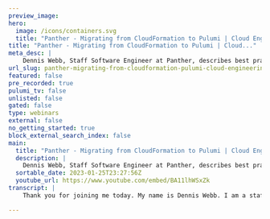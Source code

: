 ```yaml
---
preview_image:
hero:
  image: /icons/containers.svg
  title: "Panther - Migrating from CloudFormation to Pulumi | Cloud Engineering Days 2022"
title: "Panther - Migrating from CloudFormation to Pulumi | Cloud..."
meta_desc: |
    Dennis Webb, Staff Software Engineer at Panther, describes best practices and his team's journey to move their infrastructure code from CloudFormat...
url_slug: panther-migrating-from-cloudformation-pulumi-cloud-engineering-days-2022
featured: false
pre_recorded: true
pulumi_tv: false
unlisted: false
gated: false
type: webinars
external: false
no_getting_started: true
block_external_search_index: false
main:
  title: "Panther - Migrating from CloudFormation to Pulumi | Cloud Engineering Days 2022"
  description: |
    Dennis Webb, Staff Software Engineer at Panther, describes best practices and his team's journey to move their infrastructure code from CloudFormation to Pulumi. He provides tips and insights to teams considering modernizing their own infrastructure.  ► Panther's case study: https://www.pulumi.com/case-studies/panther-labs/ ► Migrating from AWS CloudFormation: https://www.pulumi.com/docs/guides/adopting/from_aws/ ► Try Panther: https://panther.com/free-trial/  ✅ Get Started with Pulumi: https://pulumip.us/Get-Started ✅ Create a Pulumi account. It's free: https://pulumip.us/Sign-Up-OpenSource.  00:00 Intro: Migrating from CloudFormation to Pulumi 00:23 Infrastructure  01:16 CloudFormation Pains 06:40 Migration Strategy 07:07 -- Migration Phases 08:56 -- Deployment Steps During Migration 10:14 -- Migration Order "Outside In" 12:27 -- Release Cycles of Migration 14:43 -- Pulumi Bulk Import 17:13 -- Pulumi Preview 20:11 -- Pulumi IAM Permissions 21:25 How Long Did the Migration Take? 23:13 Closing Thanks 23:52 Q&A
  sortable_date: 2023-01-25T23:27:56Z
  youtube_url: https://www.youtube.com/embed/BA11lhWSxZk
transcript: |
    Thank you for joining me today. My name is Dennis Webb. I am a staff software engineer at Panther. Uh This past year, we took on the challenge of migrating our deployment code from cloud confirmation to Pulumi and we were successful at it. So for today's session, I wanna kind of go over you what the process is and hope you can take something away and apply it to your organization. So the first thing I do need to cover is I want to kind of cover the structure infrastructure of what we have at Panther just so you have an understanding of what we're working with. So, Panther is a cloud native scene. Uh We have over 1400 resources per environment and unlike most uh solutions who have, you know, one production account, we have a dedicated production account for every customer. So every customer of Panther gets a separate deployment of Panther and a dedicated aws account. And each of those deployments has well over 50 LAMBDA functions, numerous dynamo, DB tables, S and S topics, sqsqs, S3 buckets. And we also of course use other AWS services like API gateway, cognito and of course, VPC and networking. So why did we decide to go to Pulumi? Well, we had a lot of pains with cloud formation, as you can imagine. Uh Some of the pain that you always deal with your cloud formation that we ran into was first off. Uh You have a hard limit of 500 resources per stack, which means when we've got 1400 we had to have multiple nested stacks and we actually wound up with, I think eight nested stacks when we started this migration due to just keeping things separated and kind of organized a little bit different. A state drift must be fixed by hand. Cloud formation confirmation is good at creating resources. It's good for updating. It's not good at auditing your existing resources that it's already built and making sure that it's still, you know, in good shape. And to the spec that you asked it to be inside of your cloud formation, uh There's no support for some services and there's some resources that it just doesn't have any support for, especially third party, there's no support for github or anything like that. And so when you do need to support things like that, you have to write custom resources which are typically, you know, lambda functions that you trigger uh no cross account or cross region support. So when you run confirmation, as you probably know, it is stuck in that account in the region where you're running it, if you need to do something in another region. That's gonna be a separate stack in another account. That's gonna be a separate stack in that account. Uh lots of repeated code and lots of hard to read code. You wind up realizing there's no support for Yaml Anchor. So you, you, you notice real quick, 50% of the code in your stack is repeated boiler plate that you, you know, really would like to not have be so repeated. And the hard to read part if you've ever done much with nested, if logic inside of cloud formation, it gets pretty tricky to read. Sometimes I caught myself even during the migration, having a hard time understanding exactly what we had done previously to get it to work in cloud formation. So I could translate it to Pulumi and finally confirmation slow. It doesn't do as much parallel as I feel it should be able to do parallel. So let's go ahead and now cover what the Pulumi solutions are to these problems. Well, first off Pulumi has no limit on the number of resources in a stack. We've got 1514 1500 right now. I don't see any reason why we can't go to 3000 or even more uh per stack. A state drift is fixed automatically. This is a huge issue that is great to have. If for some reason, a Dynamo DB table has a configuration change or a Lambda has something changed in it when you run Pulumi, it sees that that does not match what you've got desired in your Pulumi code and it fixes that for you and make sure that all of your deployments are consistent. And as you expect them to be has brought a support for AWS services. It has support for things that confirmation doesn't have support for. One of the funnier things that I discovered early on was confirmation doesn't support cloud formation policies on subs stacks. And I just found that kind of interesting that even cloud formation itself doesn't support all of its features. Whereas Pulumi actually will support that if you deploy a cloud formation stack with it, but it also has support for all the other aws services data do github as your GCP, you know, most of your major providers, there's gonna be support for uh multiple providers in the same stack. This is how we achieve cross account support and cross region support in a single stack. If we're doing a deployment into us West two, we actually need to make AC M certificates in US East one for use with API gateway with cloud formation. We had to have a totally separate stack that was handled in a totally separate environment to do that. Now, we're able to actually jump over and do that within our same Pulumi stack and the same thing for route 53 records, we have a dedicated account for our DNS uh records beforehand. We had a whole another process for creating those records. Now we define them right there in our standard Pulumi stack. And Pulumi has the access to go over there and manage those records for us. That's been a great improvement. Uh As far as the hard to read code and lots of repeat repeatability, you get all the benefits you get from your programming language. So all the features of Python Gola typescript, whatever you choose to work with, you get those benefits and that's huge. And Pulumi is fast, it is highly parallel and fast. If you look up the parallelism settings, it is set to unbound from the start. So it will try to create as much resources as it can. We've experienced a 40% decrease in deployment speed by transferring to Pulumi, even though during our migration, we increased our infrastructure count by 20%. So we actually got even more speed benefits and we can actually calculate because we actually grew our application. And that's another big deal. We were not, we did not have to stop adding resources improving our application during this migration, both were able to happen at the same time. So let's talk about the migration strategy because that's really what you've got to have down and what you've got to know to be sure that you get this done safely and correctly. So I'm gonna cover the migration phases of an AWS resource, every resource you have in cloud formation. Will go through these stages. Sometimes I'll go through these stages with other resources. But in the end, they all go through the same stages. The first stage is the existing stage. It's a resource, it was created and managed by cloud formation. This is what all of your current infrastructure that you built with cloud formation is in the next phase is CFN prep state. This is where we go after we've picked out which resources we're gonna migrate or which resource. And we add a delete policy retained to every resource in cloud formation that we're migrating with this current release. With this current pr what this tells cloud formation is when we remove you, when we remove this resource from cloud formation, do not delete this resource in AWS as you typically would instead just remove it from your state. But let it be the next phase. After that is the adoption phase. This is where we define the resource in Pulumi and import it into our Pulumi state. With that, we now hit what I call the joint custody phase. This is where both cloud formation and Pulumi are aware of the resource have it in their state and both are managing that resource. Hopefully, this will only last for one release cycle for this resource because the next stage is cloud formation removal. That's when we go into cloud formation, we remove the resource from cloud formation, we update our stack at that point. Cloud formation will see that retained policy and not delete the resource, but it will drop it from its state and stop trying to manage it. At that point, your resource is fully migrated. Confirmation no longer knows about it is no longer managing it. Pulumi is 100% in charge. Every resource you have must go through these stages and none of these stages should be skipped. So moving on from that is what are the deployment steps during migration? Like what order do you do things? When do you import? When do you run cloud formation? When do you run Pulumi? We always still ran cloud formation first because especially at the beginning, cloud formation still is holds most of your infrastructure in it that needs to run first after your cloud formation has been updated. The main thing it's getting at this point are those delete policies, you run your migration script. This is gonna be a script you write for each of your releases that generates the bulk import file we're gonna use during the Pulumi import. And I'm gonna cover the bulk import file in a later slide. The next phase is running the Pulumi import command where you will run Pulumi import specify the bulk import file. And Pulumi will then read those resources actually go out to AWS pull all the properties from that resource and put it into your Pulumi State file. So at that point, Pulumi knows about the resource and it knows all of the actual properties of it out on Aws. The final stage is at that point you run Pulumi up which then applies your Pulumi code to it and updates the resources as, as needed. All right, migration order. What order do we migrate these resources? You have 1400 resources. How do you pick where you start? Well, for starters, you, you do it from the outside in if you take resources that have no objects dependent on them and migrate them first, that makes it so much easier because you don't wind up with this weird chicken and egg issue. Uh If you've got nested cli formation stacks, that's a good place to start. You kind of know your deployments. I knew with mine when we did deployments, there was this one stack that was the last nested stack that always was uh applied by cloud formation that told me that's where I wanna start at because it's obviously dependent on resources and other stacks. Once we get into that stack, you then have to pick off resources once again from the outside in. So for example, with the lambda function, let's just say there's four kind of resources that are all related to that Lambda function. We've got the alarms for that function. We've got the log group, we've got the function itself and we have the im role to move those over. We have to do them from the outside in. So the cloudwatch alarms don't have anything dependent on them. So we pull those over first. Next, we have to pull over the lambda function because it's dependent on the log group and the IM row. So we migrate that next. And then after that's migrated, can we then migrate the log group and the IM row? That's more of an example, more likely if you're doing APR and you're gonna migrate a lambda lambda function, you're gonna migrate all four of those at one time. But it's just to give you the idea of what order to kind of grab things in. And of course, your core resources are gonna be things you migrate last your VPC, your S3 audit logs buckets, lots of things depend on those. So those are gonna be at the very end. Also resources that are referenced by lots of other resources. We, we know what those are like dynamo DB tables, those are going to be used by Lambda function. So we need to migrate all the lambda functions that rely on that table before we can actually migrate that table. And as you get started doing your migration, it becomes pretty clear the order of things. Now let's go through the release cycles of a migration. I've talked about, you know, release cycles, we use SIM, we do releases every two weeks here at Panther. So I wanna kind of give you an example using our release versions to give you an idea of what the steps were. So for Panther version 1.40 this is where we started our migration. So of course, we went to our cloud formation. We added the delete policy to all the resources we were migrating in this release. We ran the update stack. Even if the only thing we changed in that stack for that release was adding those delete policies. It is very important to update the stack because that way cloud formation will update its own internal state to say, do not delete this resource when it gets deleted because it's gonna go away soon. Next, we run our migration script that creates our bulk import file and then we run Pulumi import. And then finally, we've already added our resources into the Pulumi source. We run Pulumi up. Those are the steps we took in release version 1.40 of Panther in version 1.41 of Panther, we've took all the exact same steps except there's a new step here in the cloud formation. The second step and that is we remove the resources from our cloud formation templates that were migrated in the previous release version 1.40 as you go through and do more and more releases, you're going to sit there and keep repeating all of these steps from the Panther V 0.141 stage. And slowly your cloud formation is gonna get smaller, your Pulumi source is gonna get bigger because you're gonna be migrating more things. And eventually you're gonna hit the point where is, where you wanna be, which is Panther. Uh 1.45. That is when we had everything migrated to Pulumi. And that was a really fun release because all we had to do for confirmation was delete the stacks. There were no more resources, no more migration scripts, no more importing. And all we had to do then was run Pulumi up for versions 1.46 and own toward the future. The only step we do now when deploying our application is we run Pulumi up. So we talked about the bulk import tool and I'm just gonna cover in the next couple of slides. Things that Pulumi offers that are, that were a big deal and made our migration a lot simpler and the bulk import file was one of them. This is a file we build with automation. It's just a JSON file. There's an example over here to the right. And what we do with this file is we define what resources we want to import during that release. And you'll notice here that the first thing we've got under here is type and we're saying we're gonna migrate an AWS EC2 VPC. That name is internal to Pulumi, every Pulumi resource has a documentation page out in the Pulumi docs. You go find your resource, you're importing, click the import on the navigation pane and it'll tell you exactly what the name of the type is and what the format is for the ID to import it in. So the Pulumi Docs are major during your migration. Now, some things you know the ID because you named them, you had named things like you had a dynamo DB table named users. But for a lot of things like VPC S, you don't necessarily know the name because they're generated and unique for every environment. And as I said, we had thousands of these. So what we did with our script is we actually leveraged cloud formations, list stack resources function. And we could read from cloud formation. Here's the logical idea of this resource and cloud formation. Let's say it was called user table and then cloud formation would come back and give us the exact AWS resource name for it. So that's how we built these files out and these were all unique and individualized for every one of our customers. But we didn't do this by hand. This was always done with automation. And so like we said, there's three things that have to be inside of your bulk resource file, the type, the name of the resource. This is what I call the Pulumi ID. This is the ID or the resource name, you give the resource inside of Pulumi. And then the final is the ID and this is the cloud provider identification for that resource. And in this case, it's our VPC ID as for an internet gateway, you get the internet gateway I uh ID, but you get, you get the feeling of it. So only those three simple things is all you need for Pulumi to actually have enough info to go out, read your resource and pull it into its state. The other thing that was really useful is Pulumi preview. Uh If you type in Pulumi preview, it will go through and it will give you a preview of what it's going to do on your next. Uh pulling me up. This is very useful to make sure that when you migrated a resource and you defined it inside a Pulumi that you didn't transpose a number, you didn't have a typo and over to the right is a snippet from when I was migrating uh our cognito user pools. And right here, um we've got three resources. I just kind of want to run through them real quick. So the first resource is a user pool and if you notice to the right of it, it says update, that means Pulumi needs to update that resource, which means how it's defined in Pulumi doesn't really match what I already had out in AWS. Now you get a great diff here and it tells me I'm going to add a tag called application panther. What we do with our tags in Pulumi, it's a great feature called transforms. We have a tags transform that says we want these tags applied to every AWS resource that supports tagging and Pulumi magically handles that. So it wants to add this tag. What happened was in our cloud formation? We, we didn't have this tag, we forgot to add it and it went, you know, months a year without anybody noticing, it wasn't until we went to Pulumi that the governance rules inside of that transform caught that. So I'm I'm good with this change. I'm like good. The next one is user pool domain. Now this one is a perfect example. It says same next to it, which means this resource N aws that we imported is defined in your Pulumi code. Exactly like you wanted it to. That's, that's a great sign that tells you you did your job, right? You're, you're gonna be good to go on that one. The next one is a little confusing. It's called the user pool client. Even though it shows same, there's differences here. So you have to really start paying attention to these. The differences on these two is actually pretty simple. These are two lists in aws, everything was ordered open ID aws cognito then email. But inside of my Pulumi code, I had the order of email, open ID aws cognito in this circumstance, I know that the order of that list does not matter. So I'm good with that change. But if I wasn't, if the order did matter, then this tells me, hey, you don't have this defined right in your Pulumi code. Why don't you go update your Pulumi code, get the order correct. And then the next time you run Pulumi preview, you should not see these differences. So Pulumi preview kind of gives you a lot of confidence that your Pulumi code matches what was on Aws and what was on Aws was created from cloud formation. So that kind of gives you a warm fudge that you didn't typo, you didn't miss out on something you didn't misspell anything. The other tip I would give anybody is manage your I am permissions for your Pulumi. Your user don't work without a net. The biggest fear anybody in management and anybody doing this job is gonna be, we don't want to lose stuff. We, you know, we've heard nightmare stories of people accidentally having cloud formation, drop a resource or you know, somebody type out something so protect yourself. First off your Pulumi user you run Pulumi up with should not have any more permissions than it needs to actually do a deployment. Don't, don't run this with admin permissions. It's not necessary and give yourself another little safety net. Add deny statements to your IM policy that says my user doesn't have permission to delete buckets, doesn't have permission to delete tables or sqsqs EFS file systems. Anything that has non replaceable data, put a deny in there more likely during this migration, you're not gonna be deleting buckets or dynamo DB tables that just gives you just a little bit more confidence and gives everybody just a little bit of a better feeling of, you know, can we do this safely? And the answer is yes, you can do this safely. So one of the questions that I think everybody always wants to know is how long did it take y'all to do this? Like, you know, you're talking 1500 resources. How did you actually, you know, how long does it actually take? Is this gonna be a 12 year project? And it all depends of course, on how many people you can put on the project. But it also just takes getting a little bit of experience. We started our migration. This chart right here, by the way, is just of our resource counts and Pulumi uh you can actually get this on the plume you have when you log into your plumy console. But what this uh shows is starting in May is when we kind of started our migration and you'll notice it's not much movement in May. And that's because we were, we were feeling things out. We were trying to get our patterns, we were trying to do. We were learning a lot of the stuff that I'm trying to cover today. We were just figuring out what order of operations do we do, which resources do we go first with? And then finally in June, we start picking up some speed and a little bit about mid June. After that release cycle, we didn't move as much on the next one. We were taking time to kind of tweak some things, some lessons learned or whatever. But then after that release, you'll notice we kind of have a pretty steady increase. And until you get to about September, you start to see these huge jumps in number of resources. And that's because by the time you get to the near the finish line, you've pretty much probably migrated almost every type of resource you're gonna migrate. The first lambda you migrate. It's gonna take you twice as long to migrate as the next 10 because you've already built the patterns out. So getting started is slow, it can be a little daunting. But honestly, once you get the ball moving, it just snowballs and before you know it, you've migrated your last resource out of cloud formation. And it's like, wow, we get to delete cloud formation. This is, this is gonna be awesome. And that's basically what I've got to cover today. I was appreciate everybody's time. I hope you took something out of it and I think we've got time for a little Q and A if there's any questions. Yeah, thanks so much Dennis. I just want to thank you for your time and for this amazing talk. I think it's been very illustrative for other customers who are looking at doing this. So, really appreciate it and appreciate Panther's partnership. I mean, I've really appreciated working with you all and the feedback you give us. It's been an amazing partnership for Pulumi. Um If we want to take some questions, I think there's a couple that we can look at. Firstly if someone asks you, how can I try Panther? Uh Actually we just launched, uh go to panther dot com. We just launched for, you can now request a trial of panther. So panther dot com is the web address, uh sign up for a trial. And I think you get provisioned in instance pretty quickly once again and all of that's built now with Pulumi. Awesome love to hear it. Um Another question is with the graph you had, what were the axis on it? Uh The um going up and down the uh vertical A or yeah, the vertical axis was uh resource camps. So it started at zero and went up to the top number. I'm, I'm not allowed to tell what the top number is. Uh just the trend. Yes. Ok. Awesome. And I think the last question we have in the chat so far unless anyone's quick and can add on is um oh, it sounds like you can't answer this actually. How many resources you migrated? Well, it was uh 14, 14 to 1500 per account. It was about 1400 of them per account. And like I said, we've got thousands of accounts, but they all took the exact same approach I mean, they used all the same scripts. So when we would do a deployment and we, you know, we deploy like anybody else, we do a few at a time and then, you know, slowly ramp it up. But every time every customer had the exact same migration scripts running. So that's why you would see big jumps every two weeks. Got, it makes sense. Well, like I said, this has been really awesome to illustrate the value of Pulumi. We appreciate your time, your time, we appreciate you, you know, coming in here answering questions with the community. Um Thanks so much. All right. Thank you.

---
```

